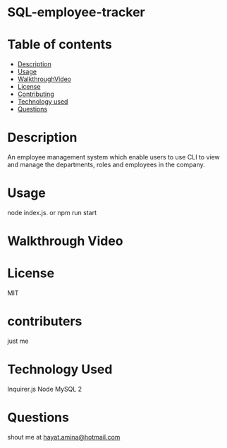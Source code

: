 # SQL-employee-tracker

# Table of contents

- [Description](#Description)
- [Usage](#usage)
- [WalkthroughVideo](#WalkthroughVideo)
- [License](#license)
- [Contributing](#contributers)
- [Technology used](#technology)
- [Questions](#questions)

# Description

An employee management system which enable users to use CLI to view and manage the departments, roles and employees in the company.

# Usage

node index.js.
or
npm run start

# Walkthrough Video

# License

MIT

# contributers

just me

# Technology Used

Inquirer.js
Node MySQL 2

# Questions

shout me at hayat.amina@hotmail.com
